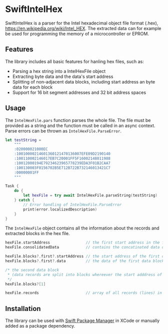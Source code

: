 # SwiftIntelHex

SwiftIntelHex is a parser for the Intel hexadecimal object file format (.hex), https://en.wikipedia.org/wiki/Intel_HEX.
The extracted data can for example be used for programming the memory of a microcontroller or EPROM.

## Features

The library includes all basic features for hanling hex files, such as:
- Parsing a hex string into a IntelHexFile object
- Extracting byte data and the data's start address
- Splitting of non-adjacent data blocks, including start address an byte data for each block
- Support for 16 bit segment addresses and 32 bit address spaces

## Usage

The `IntelHexFile.pars` function parses the whole file. The file must be provided as a string and the function must be called in an async context. Parse errors can be thrown as `IntelHexFile.ParseError`.

```swift
let testString =
    """
    :020000021000EC
    :10010000214601360121470136007EFE09D2190140
    :100110002146017EB7C20001FF5F16002148011988
    :10012000194E79234623965778239EDA3F01B2CAA7
    :100130003F0156702B5E712B722B732146013421C7
    :00000001FF
    """

Task {
    do {
        let hexFile = try await IntelHexFile.parseString(testString)
    } catch {
        // Error handling of IntelHexFile.ParseError
        print(error.localizedDescription)
    }
}
```

The `IntelHexFile` object contains all the information about the records and extracted blocks in the hex file.

```swift
hexFile.startAddress                // the first start address in the file
hexFile.consolidatedData            // contains the concatinated data of all data records in the file (assuming they are all adjacent, starting at the same address)

hexFile.blocks?.first?.startAddress // the start address of the first data block
hexFile.blocks?.first?.data         // the data of the first data block

/* the second data block
 * (data records are split into blocks whereever the start adddress of the next data record is not adjacent to the data of the previous record)
 */
hexFile.blocks?[1]

hexFile.records                     // array of all records (lines) in the hex file
```

## Installation

The library can be used with [Swift Package Manager](https://swift.org/package-manager/) in XCode or manually added as a package dependency.
